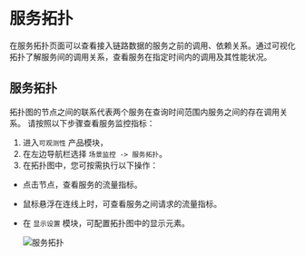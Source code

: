 # 服务拓扑

在服务拓扑页面可以查看接入链路数据的服务之前的调用、依赖关系。通过可视化拓扑了解服务间的调用关系，查看服务在指定时间内的调用及其性能状况。

## 服务拓扑

拓扑图的节点之间的联系代表两个服务在查询时间范围内服务之间的存在调用关系。
请按照以下步骤查看服务监控指标：

1. 进入`可观测性` 产品模块，
2. 在左边导航栏选择 `场景监控 -> 服务拓扑`。
3. 在拓扑图中，您可按需执行以下操作：

- 点击节点，查看服务的流量指标。
- 鼠标悬浮在连线上时，可查看服务之间请求的流量指标。
- 在 `显示设置` 模块，可配置拓扑图中的显示元素。

    ![服务拓扑](https://docs.daocloud.io/daocloud-docs-images/docs/insight/images/topology01.png)
